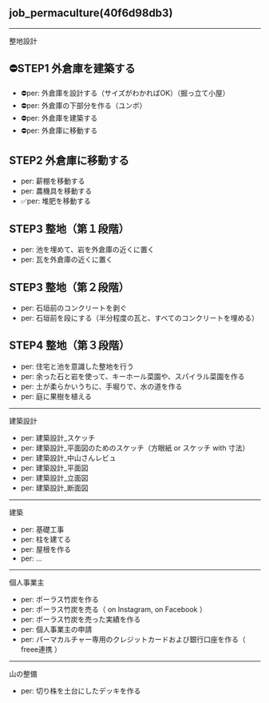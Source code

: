 job_permaculture(40f6d98db3)
---

---
整地設計

## ⛔️STEP1 外倉庫を建築する
- ⛔️per: 外倉庫を設計する（サイズがわかればOK）（掘っ立て小屋）
- ⛔️per: 外倉庫の下部分を作る（ユンボ）
- ⛔️per: 外倉庫を建築する
- ⛔️per: 外倉庫に移動する
## STEP2 外倉庫に移動する
- per: 薪棚を移動する
- per: 農機具を移動する
- ✅per: 堆肥を移動する
## STEP3 整地（第１段階）
- per: 池を埋めて、岩を外倉庫の近くに置く
- per: 瓦を外倉庫の近くに置く
## STEP3 整地（第２段階）
- per: 石垣前のコンクリートを剥ぐ
- per: 石垣前を段にする（半分程度の瓦と、すべてのコンクリートを埋める）
## STEP4 整地（第３段階）
- per: 住宅と池を意識した整地を行う
- per: 余った石と岩を使って、キーホール菜園や、スパイラル菜園を作る
- per: 土が柔らかいうちに、手堀りで、水の道を作る
- per: 庭に果樹を植える


---
建築設計

- per: 建築設計_スケッチ
- per: 建築設計_平面図のためのスケッチ（方眼紙 or スケッチ with 寸法）
- per: 建築設計_中山さんレビュ
- per: 建築設計_平面図
- per: 建築設計_立面図
- per: 建築設計_断面図

---
建築
- per: 基礎工事
- per: 柱を建てる
- per: 屋根を作る
- per: ...

---
個人事業主

- per: ポーラス竹炭を作る
- per: ポーラス竹炭を売る（ on Instagram, on Facebook ）
- per: ポーラス竹炭を売った実績を作る
- per: 個人事業主の申請
- per: パーマカルチャー専用のクレジットカードおよび銀行口座を作る（ freee連携 ）

---
山の整備

- per: 切り株を土台にしたデッキを作る


